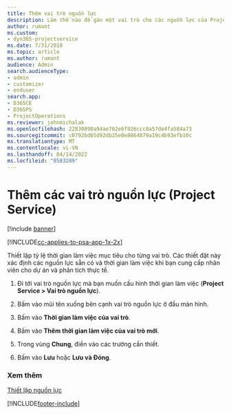 ```yaml
---
title: Thêm vai trò nguồn lực
description: Làm thế nào để gán một vai trò cho các nguồn lực của Project Service
author: rumant
ms.custom:
- dyn365-projectservice
ms.date: 7/31/2018
ms.topic: article
ms.author: rumant
audience: Admin
search.audienceType:
- admin
- customizer
- enduser
search.app:
- D365CE
- D365PS
- ProjectOperations
ms.reviewer: johnmichalak
ms.openlocfilehash: 22830890a94ae762e6f926ccc8a57de4fa584a73
ms.sourcegitcommit: c0792bd65d92db25e0e8864879a19c4b93efb10c
ms.translationtype: MT
ms.contentlocale: vi-VN
ms.lasthandoff: 04/14/2022
ms.locfileid: "8583289"
---
```

# <a name="add-resource-roles-project-service"></a>Thêm các vai trò nguồn lực (Project Service)

[!include [banner](../includes/psa-now-project-operations.md)]

[!INCLUDE[cc-applies-to-psa-app-1x-2x](../includes/cc-applies-to-psa-app-1x-2x.md)]

Thiết lập tỷ lệ thời gian làm việc mục tiêu cho từng vai trò. Các thiết đặt này xác định các nguồn lực sẵn có và thời gian làm việc khi bạn cung cấp nhân viên cho dự án và phân tích thực tế.  
  
1.  Đi tới vai trò nguồn lực mà bạn muốn cấu hình thời gian làm việc (**Project Service > Vai trò nguồn lực**).  
  
2.  Bấm vào mũi tên xuống bên cạnh vai trò nguồn lực ở đầu màn hình.  
  
3.  Bấm vào **Thời gian làm việc của vai trò**.  
  
4.  Bấm vào **Thêm thời gian làm việc của vai trò mới**.  
  
5.  Trong vùng **Chung**, điền vào các trường cần thiết.  
  
6.  Bấm vào **Lưu** hoặc **Lưu và Đóng**.  
  
### <a name="see-also"></a>Xem thêm  
 [Thiết lập nguồn lực](../psa/set-up-resources.md)


[!INCLUDE[footer-include](../includes/footer-banner.md)]
